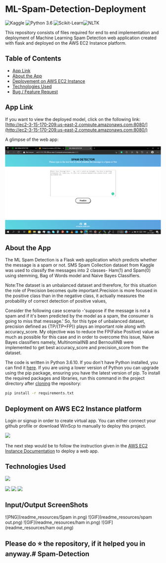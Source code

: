 # ML-Spam-Detection-Deployment

![Kaggle](https://img.shields.io/badge/Dataset-Kaggle-blue.svg) ![Python 3.6](https://img.shields.io/badge/Python-3.6-brightgreen.svg) ![Scikit-Learn](https://img.shields.io/badge/Libraries-ScikitLearn-orange.svg)![NLTK](https://img.shields.io/badge/NLTK-coral.svg)

This repository consists of files required for end to end implementation and deployment of Machine Learning Spam Detection web application created with flask and deployed on the  AWS EC2 Instance platform.

## Table of Contents
  * [App Link](#app-link)
  * [About the App](#about-the-app)
  * [Deployement on  AWS EC2 Instance](#deployement)
  * [Technologies Used](#technologies-used)
  * [Bug / Feature Request](#bug---feature-request)


## App Link
If you want to view the deployed model, click on the following link:<br />
[http://ec2-3-15-170-209.us-east-2.compute.amazonaws.com:8080/](http://ec2-3-15-170-209.us-east-2.compute.amazonaws.com:8080/)

A glimpse of the web app:

![GIF](readme_resources/display.png)

## About the App
The ML Spam Detection is a Flask web application which predicts whether the message is a spam or not. SMS Spam Collection dataset from Kaggle was used to classify the messages into 2 classes- Ham(1) and Spam(0) using stemming, Bag of Words model and Naive Bayes Classifiers.

Note:The dataset is an unbalanced dataset and therefore, for this situation the role of Precision becomes quite important.Precision is more focused in the positive class than in the negative class, it actually measures the probability of correct detection of positive values,

Consider the following case scenario -'suppose if the message is not a spam and if it's been predicted by the model as a spam, the consumer is going to miss that message.' So, for this type of unbalanced dataset, precision defined as {TP/(TP+FP)} plays an important role along with accuracy_score. My objective was to reduce the FP(False Positive) value as much as possible for this case and in order to overcome this issue, Naive Bayes classifiers namely, MultinomiallNB and BernoulliNB were implemented to get best accuracy_score and precision_score from the dataset.

The code is written in Python 3.6.10. If you don't have Python installed, you can find it [here](https://www.python.org/downloads/). If you are using a lower version of Python you can upgrade using the pip package, ensuring you have the latest version of pip. To install the required packages and libraries, run this command in the project directory after [cloning](https://www.howtogeek.com/451360/how-to-clone-a-github-repository/) the repository:
```bash
pip install -r requirements.txt
```

## Deployment on AWS EC2 Instance platform
Login or signup in order to create virtual app. You can either connect your github profile or download WinScp to manually to deploy this project.

[![](https://d1.awsstatic.com/products/EC2/Spot/product-page-diagram_EC2-Spot-Instances.6c3c51f4c6a28cd71d8fef8231510b5619e84eea.png)](https://heroku.com)

The next step would be to follow the instruction given in the [AWS EC2 Instance Documentation](https://docs.aws.amazon.com/codedeploy/latest/userguide/tutorials-wordpress.html) to deploy a web app.

## Technologies Used

![](https://forthebadge.com/images/badges/made-with-python.svg)

![](https://miro.medium.com/max/480/1*MCpM5idqhNRjoWCfb_60OA.png) 
![](https://upload.wikimedia.org/wikipedia/commons/thumb/0/05/Scikit_learn_logo_small.svg/1200px-Scikit_learn_logo_small.svg.png)
![](https://miro.medium.com/max/1400/1*LdDE1ymsojPJ5nmH9S28uQ.png) 

## Input/Output ScreenShots
![PNG](readme_resources/Spam in.png)
![GIF](readme_resources/spam out.png)
![GIF](readme_resources/ham in.png)
![GIF](readme_resources/ham out.png)




## Please do ⭐ the repository, if it helped you in anyway.# Spam-Detection
